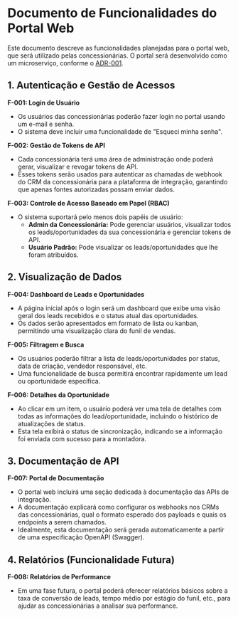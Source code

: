 # Documento de Funcionalidades do Portal Web

Este documento descreve as funcionalidades planejadas para o portal web, que será utilizado pelas concessionárias. O portal será desenvolvido como um microserviço, conforme o [ADR-001](./adrs/arquitetura-geral.md).

## 1. Autenticação e Gestão de Acessos

**F-001: Login de Usuário**
*   Os usuários das concessionárias poderão fazer login no portal usando um e-mail e senha.
*   O sistema deve incluir uma funcionalidade de "Esqueci minha senha".

**F-002: Gestão de Tokens de API**
*   Cada concessionária terá uma área de administração onde poderá gerar, visualizar e revogar tokens de API.
*   Esses tokens serão usados para autenticar as chamadas de webhook do CRM da concessionária para a plataforma de integração, garantindo que apenas fontes autorizadas possam enviar dados.

**F-003: Controle de Acesso Baseado em Papel (RBAC)**
*   O sistema suportará pelo menos dois papéis de usuário:
    *   **Admin da Concessionária:** Pode gerenciar usuários, visualizar todos os leads/oportunidades da sua concessionária e gerenciar tokens de API.
    *   **Usuário Padrão:** Pode visualizar os leads/oportunidades que lhe foram atribuídos.

## 2. Visualização de Dados

**F-004: Dashboard de Leads e Oportunidades**
*   A página inicial após o login será um dashboard que exibe uma visão geral dos leads recebidos e o status atual das oportunidades.
*   Os dados serão apresentados em formato de lista ou kanban, permitindo uma visualização clara do funil de vendas.

**F-005: Filtragem e Busca**
*   Os usuários poderão filtrar a lista de leads/oportunidades por status, data de criação, vendedor responsável, etc.
*   Uma funcionalidade de busca permitirá encontrar rapidamente um lead ou oportunidade específica.

**F-006: Detalhes da Oportunidade**
*   Ao clicar em um item, o usuário poderá ver uma tela de detalhes com todas as informações do lead/oportunidade, incluindo o histórico de atualizações de status.
*   Esta tela exibirá o status de sincronização, indicando se a informação foi enviada com sucesso para a montadora.

## 3. Documentação de API

**F-007: Portal de Documentação**
*   O portal web incluirá uma seção dedicada à documentação das APIs de integração.
*   A documentação explicará como configurar os webhooks nos CRMs das concessionárias, qual o formato esperado dos payloads e quais os endpoints a serem chamados.
*   Idealmente, esta documentação será gerada automaticamente a partir de uma especificação OpenAPI (Swagger).

## 4. Relatórios (Funcionalidade Futura)

**F-008: Relatórios de Performance**
*   Em uma fase futura, o portal poderá oferecer relatórios básicos sobre a taxa de conversão de leads, tempo médio por estágio do funil, etc., para ajudar as concessionárias a analisar sua performance.
